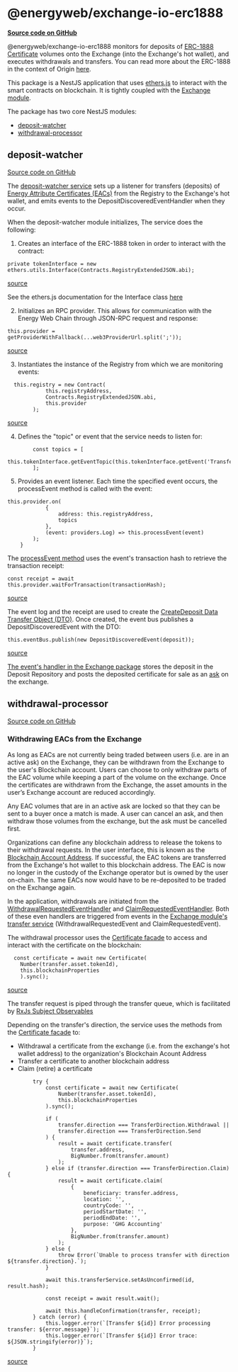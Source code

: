 # @energyweb/exchange-io-erc1888
[**Source code on GitHub**](https://github.com/energywebfoundation/origin/tree/master/packages/trade/exchange-io-erc1888) 


@energyweb/exchange-io-erc1888 monitors for deposits of [ERC-1888 Certificate](https://github.com/ethereum/EIPs/issues/1888) volumes onto the Exchange (into the Exchange's hot wallet), and executes withdrawals and transfers. You can read more about the ERC-1888 in the context of Origin [here](../traceability.md#energy-attribute-certificates-on-the-blockchain).

This package is a NestJS application that uses [ethers.js](https://docs.ethers.io/v5/) to interact with the smart contracts on blockchain. It is tightly coupled with the [Exchange module](./exchange.md). 

The package has two core NestJS modules:  
- [deposit-watcher](#deposit-watcher)
- [withdrawal-processor](#withdrawal-processor)

## deposit-watcher
[Source code on GitHub](https://github.com/energywebfoundation/origin/tree/master/packages/trade/exchange-io-erc1888/src/deposit-watcher)

The [deposit-watcher service](https://github.com/energywebfoundation/origin/blob/master/packages/trade/exchange-io-erc1888/src/deposit-watcher/deposit-watcher.service.ts) sets up a listener for transfers (deposits) of [Energy Attribute Certificates (EACs)](../user-guide-glossary.md#energy-attribute-certificate) from the Registry to the Exchange's hot wallet, and emits events to the DepositDiscoveredEventHandler when they occur. 

When the deposit-watcher module initializes, The service does the following: 

1. Creates an interface of the ERC-1888 token in order to interact with the contract: 

```
private tokenInterface = new ethers.utils.Interface(Contracts.RegistryExtendedJSON.abi);
```
[source](https://github.com/energywebfoundation/origin/blob/a1c3332ec263b26cbd1b89768c03328658c18226/packages/trade/exchange-io-erc1888/src/deposit-watcher/deposit-watcher.service.ts#L21)

See the ethers.js documentation for the Interface class [here](https://docs.ethers.io/v5/api/utils/abi/interface/)

2. Initializes an RPC provider. This allows for communication with the Energy Web Chain through JSON-RPC request and response: 
```
this.provider = getProviderWithFallback(...web3ProviderUrl.split(';'));
```
[source](https://github.com/energywebfoundation/origin/blob/a1c3332ec263b26cbd1b89768c03328658c18226/packages/trade/exchange-io-erc1888/src/deposit-watcher/deposit-watcher.service.ts#L56)

3. Instantiates the instance of the Registry from which we are monitoring events:
```
  this.registry = new Contract(
            this.registryAddress,
            Contracts.RegistryExtendedJSON.abi,
            this.provider
        );
```
[source](https://github.com/energywebfoundation/origin/blob/db84284d244bdef13496ea2c647a30816a0bf0a9/packages/trade/exchange-io-erc1888/src/deposit-watcher/deposit-watcher.service.ts#L58)

4. Defines the "topic" or event that the service needs to listen for:
```
        const topics = [
            this.tokenInterface.getEventTopic(this.tokenInterface.getEvent('TransferSingle'))
        ];
```

5. Provides an event listener. Each time the specified event occurs, the processEvent method is called with the event:

```      
this.provider.on(
            {
                address: this.registryAddress,
                topics
            },
            (event: providers.Log) => this.processEvent(event)
        );
    }
```
The [processEvent method](https://github.com/energywebfoundation/origin/blob/a1c3332ec263b26cbd1b89768c03328658c18226/packages/trade/exchange-io-erc1888/src/deposit-watcher/deposit-watcher.service.ts#L83) uses the event's transaction hash to retrieve the transaction receipt:

```
const receipt = await this.provider.waitForTransaction(transactionHash);
```
[source](https://github.com/energywebfoundation/origin/blob/db84284d244bdef13496ea2c647a30816a0bf0a9/packages/trade/exchange-io-erc1888/src/deposit-watcher/deposit-watcher.service.ts#L112)

The event log and the receipt are used to create the [CreateDeposit Data Transfer Object (DTO)](https://github.com/energywebfoundation/origin/blob/master/packages/trade/exchange/src/pods/transfer/dto/create-deposit.dto.ts). Once created, the event bus publishes a DepositDiscoveredEvent with the DTO: 

```
this.eventBus.publish(new DepositDiscoveredEvent(deposit));
```
[source](https://github.com/energywebfoundation/origin/blob/a1c3332ec263b26cbd1b89768c03328658c18226/packages/trade/exchange-io-erc1888/src/deposit-watcher/deposit-watcher.service.ts#L128)

[The event's handler in the Exchange package](https://github.com/energywebfoundation/origin/blob/master/packages/trade/exchange/src/pods/transfer/handlers/deposit-discovered-event.handler.ts) stores the deposit in the Deposit Repository and posts the deposited certificate for sale as an [ask](../user-guide-glossary.md#ask) on the exchange. 

## withdrawal-processor
[Source code on GitHub](https://github.com/energywebfoundation/origin/tree/master/packages/trade/exchange-io-erc1888/src/withdrawal-processor) 

### Withdrawing EACs from the Exchange
As long as EACs are not currently being traded between users (i.e. are in an active ask) on the Exchange, they can be withdrawn from the Exchange to the user's Blockchain account. Users can choose to only withdraw parts of the EAC volume while keeping a part of the volume on the exchange. Once the certificates are withdrawn from the Exchange, the asset amounts in the user’s Exchange account are reduced accordingly.  

Any EAC volumes that are in an active ask are locked so that they can be sent to a buyer once a match is made. A user can cancel an ask, and then withdraw those volumes from the exchange, but the ask must be cancelled first. 

Organizations can define any blockchain address to release the tokens to their withdrawal requests. In the user interface, this is known as the [Blockchain Account Address](../user-guide-reg-onboarding.md#organization-blockchain-account-address). If successful, the EAC tokens are transferred from the Exchange's hot wallet to this blockchain address. The EAC is now no longer in the custody of the Exchange operator but is owned by the user on-chain. The same EACs now would have to be re-deposited to be traded on the Exchange again.

In the application, withdrawals are initiated from the [WithdrawalRequestedEventHandler](https://github.com/energywebfoundation/origin/blob/master/packages/trade/exchange-io-erc1888/src/withdrawal-processor/withdrawal-requested-event.handler.ts) and [ClaimRequestedEventHandler](https://github.com/energywebfoundation/origin/blob/master/packages/trade/exchange-io-erc1888/src/withdrawal-processor/claim-requested-event.handler.ts). Both of these even handlers are triggered from events in the [Exchange module's transfer service](https://github.com/energywebfoundation/origin/blob/master/packages/trade/exchange/src/pods/transfer/transfer.service.ts) (WithdrawalRequestedEvent and ClaimRequestedEvent).

The withdrawal processor uses the [Certificate facade](https://github.com/energywebfoundation/origin/blob/master/packages/traceability/issuer/src/blockchain-facade/Certificate.ts) to access and interact with the certificate on the blockchain: 
```
  const certificate = await new Certificate(
    Number(transfer.asset.tokenId),
    this.blockchainProperties
    ).sync();
```
[source](https://github.com/energywebfoundation/origin/blob/a1c3332ec263b26cbd1b89768c03328658c18226/packages/trade/exchange-io-erc1888/src/withdrawal-processor/withdrawal-processor.service.ts#L138)

The transfer request is piped through the transfer queue, which is facilitated by [RxJs Subject Observables](https://rxjs.dev/guide/subject)


Depending on the transfer's direction, the service uses the methods from the [Certificate facade](https://github.com/energywebfoundation/origin/blob/master/packages/traceability/issuer/src/blockchain-facade/Certificate.ts) to:
- Withdrawal a certificate from the exchange (i.e. from the exchange's hot wallet address) to the organization's Blockchain Acount Address
- Transfer a certificate to another blockchain address
- Claim (retire) a certificate
```
        try {
            const certificate = await new Certificate(
                Number(transfer.asset.tokenId),
                this.blockchainProperties
            ).sync();

            if (
                transfer.direction === TransferDirection.Withdrawal ||
                transfer.direction === TransferDirection.Send
            ) {
                result = await certificate.transfer(
                    transfer.address,
                    BigNumber.from(transfer.amount)
                );
            } else if (transfer.direction === TransferDirection.Claim) {
                result = await certificate.claim(
                    {
                        beneficiary: transfer.address,
                        location: '',
                        countryCode: '',
                        periodStartDate: '',
                        periodEndDate: '',
                        purpose: 'GHG Accounting'
                    },
                    BigNumber.from(transfer.amount)
                );
            } else {
                throw Error(`Unable to process transfer with direction ${transfer.direction}.`);
            }

            await this.transferService.setAsUnconfirmed(id, result.hash);

            const receipt = await result.wait();

            await this.handleConfirmation(transfer, receipt);
        } catch (error) {
            this.logger.error(`[Transfer ${id}] Error processing transfer: ${error.message}`);
            this.logger.error(`[Transfer ${id}] Error trace: ${JSON.stringify(error)}`);
        }
```
[source]((https://github.com/energywebfoundation/origin/blob/a1c3332ec263b26cbd1b89768c03328658c18226/packages/trade/exchange-io-erc1888/src/withdrawal-processor/withdrawal-processor.service.ts#L138))













